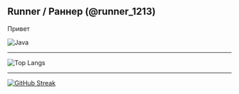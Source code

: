 ## Runner / Раннер (@runner_1213)
<p>Привет</p>

![Java](https://img.shields.io/badge/java-%23ED8B00.svg?style=for-the-badge&logo=openjdk&logoColor=white)

---
![Top Langs](https://github-readme-stats.vercel.app/api/top-langs/?username=runner1213&theme=tokyonight&locale=ru&size_weight=0.5&count_weight=0.6)

---
[![GitHub Streak](https://github-readme-streak-stats.herokuapp.com?user=runner1213&theme=tokyonight&locale=ru&date_format=j%20M%5B%20Y%5D)](https://git.io/streak-stats)
